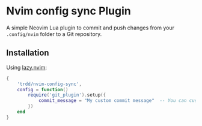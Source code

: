 # Nvim config sync  Plugin

A simple Neovim Lua plugin to commit and push changes from your `.config/nvim` folder to a Git repository.

## Installation

Using [lazy.nvim](https://github.com/folke/lazy.nvim):

```lua
{
    'trdd/nvim-config-sync',
    config = function()
        require('git_plugin').setup({
            commit_message = "My custom commit message"  -- You can customize this message
        })
    end
}

